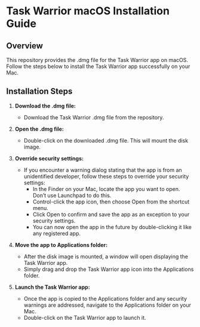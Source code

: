 # Task Warrior macOS Installation Guide

## Overview

This repository provides the .dmg file for the Task Warrior app on macOS. Follow the steps below to install the Task Warrior app successfully on your Mac.

## Installation Steps

1. **Download the .dmg file:** 
   - Download the Task Warrior .dmg file from the repository.

2. **Open the .dmg file:** 
   - Double-click on the downloaded .dmg file. This will mount the disk image.

3. **Override security settings:** 
   - If you encounter a warning dialog stating that the app is from an unidentified developer, follow these steps to override your security settings:
     - In the Finder on your Mac, locate the app you want to open. Don’t use Launchpad to do this.
     - Control-click the app icon, then choose Open from the shortcut menu.
     - Click Open to confirm and save the app as an exception to your security settings.
     - You can now open the app in the future by double-clicking it like any registered app.

4. **Move the app to Applications folder:** 
   - After the disk image is mounted, a window will open displaying the Task Warrior app.
   - Simply drag and drop the Task Warrior app icon into the Applications folder.

5. **Launch the Task Warrior app:** 
   - Once the app is copied to the Applications folder and any security warnings are addressed, navigate to the Applications folder on your Mac.
   - Double-click on the Task Warrior app to launch it.
